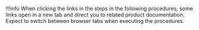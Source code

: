 !!!info
    When clicking the links in the steps in the following procedures, some links open in a new tab and direct you to related product documentation. Expect to switch between browser tabs when executing the procedures.